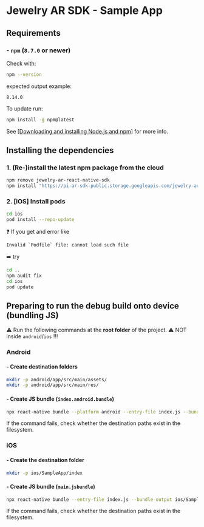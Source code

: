 # Jewelry AR SDK - Sample App

## Requirements

### - `npm` (`8.7.0` or newer)

Check with:

```bash
npm --version
```

expected output example:

```text
8.14.0
```

To update run:

```bash
npm install -g npm@latest
```

See [[Downloading and installing Node.js and npm]](https://docs.npmjs.com/downloading-and-installing-node-js-and-npm) for more info.

## Installing the dependencies

### 1. (Re-)install the latest npm package from the cloud

```bash
npm remove jewelry-ar-react-native-sdk
npm install "https://pi-ar-sdk-public.storage.googleapis.com/jewelry-ar-react-native-sdk-$(curl https://pi-ar-sdk-public.storage.googleapis.com/_latest_tar.txt).tgz"
```

### 2. [iOS] Install pods

```bash
cd ios
pod install --repo-update
```

❓ If you get and error like

```text
Invalid `Podfile` file: cannot load such file
```

➡️ try

```bash
cd ..
npm audit fix
cd ios
pod update
```

## Preparing to run the debug build onto device (bundling JS)

⚠️ Run the following commands at the **root folder** of the project.
⚠️ NOT inside `android`/`ios` !!!

### Android

#### - Create destination folders

```bash
mkdir -p android/app/src/main/assets/
mkdir -p android/app/src/main/res/
```

#### - Create JS bundle (`index.android.bundle`)

```bash
npx react-native bundle --platform android --entry-file index.js --bundle-output android/app/src/main/assets/index.android.bundle --assets-dest android/app/src/main/res/
```

If the command fails, check whether the destination paths exist in the filesystem.

### iOS

#### - Create the destination folder

```bash
mkdir -p ios/SampleApp/index
```

#### - Create JS bundle (`main.jsbundle`)

```bash
npx react-native bundle --entry-file index.js --bundle-output ios/SampleApp/index/main.jsbundle --platform ios
```

If the command fails, check whether the destination paths exist in the filesystem.
